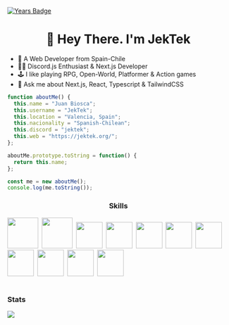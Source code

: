 [![Years Badge](https://badges.pufler.dev/years/JekTek72)](https://badges.pufler.dev)

<div id="header" align="center">
  <h1>👋 Hey There. I'm JekTek</h1>
</div>

- 🔭 A Web Developer from Spain-Chile
- 🧑‍💻 Discord.js Enthusiast & Next.js Developer
- 🕹️ I like playing RPG, Open-World, Platformer & Action games
- 🤔 Ask me about Next.js, React, Typescript & TailwindCSS

```javascript
function aboutMe() {
  this.name = "Juan Biosca";
  this.username = "JekTek";
  this.location = "Valencia, Spain";
  this.nacionality = "Spanish-Chilean";
  this.discord = "jektek";
  this.web = "https://jektek.org/";
};

aboutMe.prototype.toString = function() {
  return this.name;
};

const me = new aboutMe();
console.log(me.toString());
```
<div align="center">
  <h3>Skills</h3>
</div>

<img src="https://cdn.jsdelivr.net/gh/devicons/devicon@latest/icons/html5/html5-original-wordmark.svg" width="70" height="70"/>&nbsp;
<img src="https://cdn.jsdelivr.net/gh/devicons/devicon@latest/icons/css3/css3-original-wordmark.svg" width="70" height="70" />&nbsp;
<img src="https://cdn.jsdelivr.net/gh/devicons/devicon@latest/icons/javascript/javascript-original.svg" width="60" height="60" />&nbsp;
<img src="https://cdn.jsdelivr.net/gh/devicons/devicon@latest/icons/typescript/typescript-original.svg" width="60" height="60" />&nbsp;
<img src="https://cdn.jsdelivr.net/gh/devicons/devicon@latest/icons/react/react-original.svg" width="60" height="60" />&nbsp;
<img src="https://cdn.jsdelivr.net/gh/devicons/devicon@latest/icons/nextjs/nextjs-original.svg" width="60" height="60" />&nbsp;
<img src="https://cdn.jsdelivr.net/gh/devicons/devicon@latest/icons/tailwindcss/tailwindcss-original.svg" width="60" height="60" />&nbsp;
<img src="https://cdn.jsdelivr.net/gh/devicons/devicon@latest/icons/nestjs/nestjs-original.svg" width="60" height="60" />&nbsp;
<img src="https://cdn.jsdelivr.net/gh/devicons/devicon@latest/icons/git/git-original.svg" width="60" height="60" />&nbsp;
<img src="https://cdn.jsdelivr.net/gh/devicons/devicon@latest/icons/discordjs/discordjs-original.svg" width="60" height="60" />&nbsp;
<img src="https://cdn.jsdelivr.net/gh/devicons/devicon@latest/icons/python/python-original.svg" width="60" height="60" />
<br/>
<br/>
<div align="left">
  <h3>Stats</h3>
</div>

<p>
  <a href="/"  align="left">
  <img width="auto" src="https://github-readme-stats.vercel.app/api?username=JekTek72&show_icons=true&theme=tokyonight"/>
  </a>
</p>
